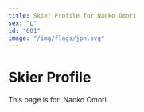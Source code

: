 ```yaml
---
title: Skier Profile for Naoko Omori
sex: "L"
id: "601"
image: "/img/flags/jpn.svg" 
---
```


# Skier Profile

This page is for: Naoko Omori.
    